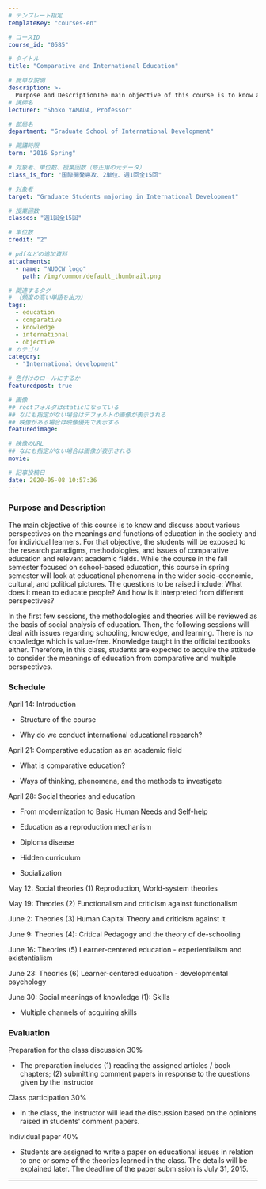 ```yaml
---
# テンプレート指定
templateKey: "courses-en"

# コースID
course_id: "0585"

# タイトル
title: "Comparative and International Education"

# 簡単な説明
description: >-
  Purpose and DescriptionThe main objective of this course is to know and discuss about various perspectives on the meanings and functions of education in the society and for individual learners. For ....
# 講師名
lecturer: "Shoko YAMADA, Professor"

# 部局名
department: "Graduate School of International Development"

# 開講時限
term: "2016	Spring"

# 対象者、単位数、授業回数（修正用の元データ）
class_is_for: "国際開発専攻、2単位、週1回全15回"

# 対象者
target: "Graduate Students majoring in International Development"

# 授業回数
classes: "週1回全15回"

# 単位数
credit: "2"

# pdfなどの追加資料
attachments:
  - name: "NUOCW logo"
    path: /img/common/default_thumbnail.png

# 関連するタグ
# （頻度の高い単語を出力）
tags:
  - education
  - comparative
  - knowledge
  - international
  - objective
# カテゴリ
category:
  - "International development"

# 色付けのロールにするか
featuredpost: true

# 画像
## rootフォルダはstaticになっている
## なにも指定がない場合はデフォルトの画像が表示される
## 映像がある場合は映像優先で表示する
featuredimage:

# 映像のURL
## なにも指定がない場合は画像が表示される
movie:

# 記事投稿日
date: 2020-05-08 10:57:36
---
```


### Purpose and Description

The main objective of this course is to know and discuss about various perspectives on the meanings and functions of education in the society and for individual learners. For that objective, the students will be exposed to the research paradigms, methodologies, and issues of comparative education and relevant academic fields. While the course in the fall semester focused on school-based education, this course in spring semester will look at educational phenomena in the wider socio-economic, cultural, and political pictures. The questions to be raised include: What does it mean to educate people? And how is it interpreted from different perspectives?

In the first few sessions, the methodologies and theories will be reviewed as the basis of social analysis of education. Then, the following sessions will deal with issues regarding schooling, knowledge, and learning. There is no knowledge which is value-free. Knowledge taught in the official textbooks either. Therefore, in this class, students are expected to acquire the attitude to consider the meanings of education from comparative and multiple perspectives.

### Schedule

April 14: Introduction

- Structure of the course

- Why do we conduct international educational research?

April 21: Comparative education as an academic field

- What is comparative education?

- Ways of thinking, phenomena, and the methods to investigate

April 28: Social theories and education

- From modernization to Basic Human Needs and Self-help

- Education as a reproduction mechanism

- Diploma disease

- Hidden curriculum

- Socialization

May 12: Social theories (1) Reproduction, World-system theories

May 19: Theories (2) Functionalism and criticism against functionalism

June 2: Theories (3) Human Capital Theory and criticism against it

June 9: Theories (4): Critical Pedagogy and the theory of de-schooling

June 16: Theories (5) Learner-centered education - experientialism and existentialism

June 23: Theories (6) Learner-centered education - developmental psychology

June 30: Social meanings of knowledge (1): Skills

- Multiple channels of acquiring skills

### Evaluation

Preparation for the class discussion 30%

- The preparation includes (1) reading the assigned articles / book chapters; (2) submitting comment papers in response to the questions given by the instructor

Class participation 30%

- In the class, the instructor will lead the discussion based on the opinions raised in students' comment papers.

Individual paper 40%

- Students are assigned to write a paper on educational issues in relation to one or some of the theories learned in the class. The details will be explained later. The deadline of the paper submission is July 31, 2015.

---
